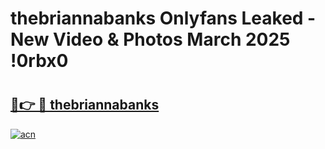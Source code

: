 # thebriannabanks Onlyfans Leaked - New Video & Photos March 2025 !0rbx0

# <h2><a href="https://spze0q.iuczelnia.edu.pl?title=thebriannabanks&ref=0rbx0">🔗👉 🔴 thebriannabanks</a></h2>

[![acn](https://github.com/user-attachments/assets/0f9c940e-d8b0-45ae-aac7-cd30a18b3e1c)](https://spze0q.iuczelnia.edu.pl?title=thebriannabanks&ref=0rbx0)

